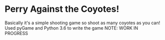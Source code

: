 # Perry Against the Coyotes!
Basically it's a simple shooting game so shoot as many coyotes as you can!
Used pyGame and Python 3.6 to write the game
NOTE: WORK IN PROGRESS
